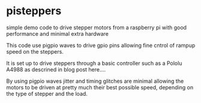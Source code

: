 # pisteppers
simple demo code to drive stepper motors from a raspberry pi with good performance and minimal extra hardware

This code use pigpio waves to drive gpio pins allowing fine cntrol of rampup speed on the steppers.

It is set up to drive steppers through a basic controller such as a Pololu A4988 as descrined in blog post here....

By using pigpio waves jitter and timing glitches are minimal allowing the motors to be driven at pretty much their best possible speed, depending on the type of stepper and the load. 
